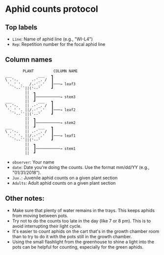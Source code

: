 # Aphid counts protocol

## Top labels

- `Line`: Name of aphid line (e.g., "WI-L4")
- `Rep`: Repetition number for the focal aphid line

## Column names

```
        PLANT         COLUMN NAME
___            ___   ┓
\ .'-.      .-'_. /  ┃
 '._' '.   /.-'_.'   ┃───→ leaf3
    '--``||('--'     ┛
         ||  ┓
         ||  ┃───────────→ stem3
___      ||  ┛ ___   ┓
\ .'-.   || .-'_. /  ┃
 '._' '. ||/.-'_.'   ┃───→ leaf2
    '--``||('--'     ┛
         ||  ┓
         ||  ┃───────────→ stem2
___      ||  ┛ ___   ┓
\ .'-.   || .-'_. /  ┃
 '._' '. ||/.-'_.'   ┃───→ leaf1
    '--``||('--'     ┛
         ||  ┓
         ||  ┃───────────→ stem1
         ||  ┛
```

- `observer`: Your name
- `date`: Date you're doing the counts. Use the format mm/dd/YY (e.g., "01/31/2018").
- `Juv.`: Juvenile aphid counts on a given plant section
- `Adults`: Adult aphid counts on a given plant section

## Other notes:

- Make sure that plenty of water remains in the trays. This keeps aphids from moving
  between pots.
- Try not to do the counts too late in the day (like 7 or 8 pm). This is to avoid
  interrupting their light cycle.
- It's easier to count aphids on the cart that's in the growth chamber room than to try
  to do it with the pots still in the growth chamber.
- Using the small flashlight from the greenhouse to shine a light into the pots can be
  helpful for counting, especially for the green aphids.
